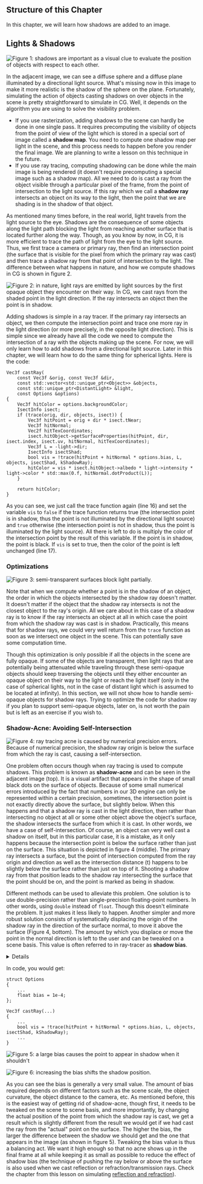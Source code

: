 ## Structure of this Chapter

In this chapter, we will learn how shadows are added to an image.

## Lights & Shadows

![Figure 1: shadows are important as a visual clue to evaluate the position of objects with respect to each other.](/images/shading-intro/shad-shadows1.png?)

In the adjacent image, we can see a diffuse sphere and a diffuse plane illuminated by a directional light source. What's missing now in this image to make it more realistic is the shadow of the sphere on the plane. Fortunately, simulating the action of objects casting shadows on over objects in the scene is pretty straightforward to simulate in CG. Well, it depends on the algorithm you are using to solve the visibility problem.

- If you use rasterization, adding shadows to the scene can hardly be done in one single pass. It requires precomputing the visibility of objects from the point of view of the light which is stored in a special sort of image called a **shadow map**. You need to compute one shadow map per light in the scene, and this process needs to happen before you render the final image. We are planning to write a lesson on this technique in the future.
- If you use ray tracing, computing shadowing can be done while the main image is being rendered (it doesn't require precomputing a special image such as a shadow map). All we need to do is cast a ray from the object visible through a particular pixel of the frame, from the point of intersection to the light source. If this ray which we call a **shadow ray** intersects an object on its way to the light, then the point that we are shading is in the shadow of that object.

As mentioned many times before, in the real world, light travels from the light source to the eye. Shadows are the consequence of some objects along the light path blocking the light from reaching another surface that is located further along the way. Though, as you know by now, in CG, it is more efficient to trace the path of light from the eye to the light source. Thus, we first trace a camera or primary ray, then find an intersection point (the surface that is visible for the pixel from which the primary ray was cast) and then trace a shadow ray from that point of intersection to the light. The difference between what happens in nature, and how we compute shadows in CG is shown in figure 2.

![Figure 2: in nature, light rays are emitted by light sources by the first opaque object they encounter on their way. In CG, we cast rays from the shaded point in the light direction. If the ray intersects an object then the point is in shadow.](/images/shading-intro/shad-shadows.png?)

Adding shadows is simple in a ray tracer. If the primary ray intersects an object, we then compute the intersection point and trace one more ray in the light direction (or more precisely, in the opposite light direction). This is simple since we already have all the code we need to compute the intersection of a ray with the objects making up the scene. For now, we will only learn how to add shadows from a directional light source. Later in this chapter, we will learn how to do the same thing for spherical lights. Here is the code:

```
Vec3f castRay( 
    const Vec3f &orig, const Vec3f &dir, 
    const std::vector<std::unique_ptr<Object>> &objects, 
    const std::unique_ptr<DistantLight> &light, 
    const Options &options) 
{ 
    Vec3f hitColor = options.backgroundColor; 
    IsectInfo isect; 
    if (trace(orig, dir, objects, isect)) { 
        Vec3f hitPoint = orig + dir * isect.tNear; 
        Vec3f hitNormal; 
        Vec2f hitTexCoordinates; 
        isect.hitObject->getSurfaceProperties(hitPoint, dir, isect.index, isect.uv, hitNormal, hitTexCoordinates); 
        Vec3f L = -light->dir; 
        IsectInfo isectShad; 
        bool vis = !trace(hitPoint + hitNormal * options.bias, L, objects, isectShad, kShadowRay); 
        hitColor = vis * isect.hitObject->albedo * light->intensity * light->color * std::max(0.f, hitNormal.dotProduct(L)); 
    } 
 
    return hitColor; 
} 
```

As you can see, we just call the trace function again (line 16) and set the variable `vis` to `false` if the trace function returns true (the intersection point is in shadow, thus the point is not illuminated by the directional light source) and `true` otherwise (the intersection point is not in shadow, thus the point is illuminated by the light source). All there is left to do is multiply the color of the intersection point by the result of this variable. If the point is in shadow, the point is black. If `vis` is set to true, then the color of the point is left unchanged (line 17).

### Optimizations

![Figure 3: semi-transparent surfaces block light partially.](/images/shading-intro/shad-shadows2.png?)

Note that when we compute whether a point is in the shadow of an object, the order in which the objects intersected by the shadow ray doesn't matter. It doesn't matter if the object that the shadow ray intersects is not the closest object to the ray's origin. All we care about in this case of a shadow ray is to know if the ray intersects an object at all in which case the point from which the shadow ray was cast is in shadow. Practically, this means that for shadow rays, we could very well return from the `trace` function as soon as we intersect one object in the scene. This can potentially save some computation time.

Though this optimization is only possible if all the objects in the scene are fully opaque. If some of the objects are transparent, then light rays that are potentially being attenuated while traveling through these semi-opaque objects should keep traversing the objects until they either encounter an opaque object on their way to the light or reach the light itself (only in the case of spherical lights, not in the case of distant light which is assumed to be located at infinity). In this section, we will not show how to handle semi-opaque objects for shadow rays. Trying to optimize the code for shadow ray if you plan to support semi-opaque objects, later on, is not worth the pain but is left as an exercise if you wish to.

### Shadow-Acne: Avoiding Self-Intersection

![Figure 4: ray tracing acne is caused by numerical precision errors. Because of numerical precision, the shadow ray origin is below the surface from which the ray is cast, causing a self-intersection.](/images/shading-intro/shad-shadows3.png?)

One problem often occurs though when ray tracing is used to compute shadows. This problem is known as **shadow-acne** and can be seen in the adjacent image (top). It is a visual artifact that appears in the shape of small black dots on the surface of objects. Because of some small numerical errors introduced by the fact that numbers in our 3D engine can only be represented within a certain precision, sometimes, the intersection point is not exactly directly above the surface, but slightly below. When this happens and that a shadow ray is cast in the light direction, then rather than intersecting no object at all or some other object above the object's surface, the shadow intersects the surface from which it is cast. In other words, we have a case of self-intersection. Of course, an object can very well cast a shadow on itself, but in this particular case, it is a mistake, as it only happens because the intersection point is below the surface rather than just on the surface. This situation is depicted in figure 4 (middle). The primary ray intersects a surface, but the point of intersection computed from the ray origin and direction as well as the intersection distance \(t\) happens to be slightly below the surface rather than just on top of it. Shooting a shadow ray from that position leads to the shadow ray intersecting the surface that the point should be on, and the point is marked as being in shadow.

Different methods can be used to alleviate this problem. One solution is to use double-precision rather than single-precision floating-point numbers. In other words, using `double` instead of `float`. Though this doesn't eliminate the problem. It just makes it less likely to happen. Another simpler and more robust solution consists of systematically displacing the origin of the shadow ray in the direction of the surface normal, to move it above the surface (Figure 4, bottom). The amount by which you displace or move the point in the normal direction is left to the user and can be tweaked on a scene basis. This value is often referred to in ray-tracer as **shadow bias**.

<details>
The term shadow bias is also used with shadow maps. Check the lesson on shadow maps.
</details>

In code, you would get:

```
struct Options 
{ 
    ... 
    float bias = 1e-4; 
}; 
 
Vec3f castRay(...) 
{ 
    ... 
    bool vis = !trace(hitPoint + hitNormal * options.bias, L, objects, isectShad, kShadowRay); 
    ... 
}
```

![Figure 5: a large bias causes the point to appear in shadow when it shouldn't](/images/shading-intro/shad-bias2.png?)

![Figure 6: increasing the bias shifts the shadow position.](/images/shading-intro/shad-bias.gif?)

As you can see the bias is generally a very small value. The amount of bias required depends on different factors such as the scene scale, the object curvature, the object distance to the camera, etc. As mentioned before, this is the easiest way of getting rid of shadow-acne, though first, it needs to be tweaked on the scene to scene basis, and more importantly, by changing the actual position of the point from which the shadow ray is cast, we get a result which is slightly different from the result we would get if we had cast the ray from the "actual" point on the surface. The higher the bias, the larger the difference between the shadow we should get and the one that appears in the image (as shown in figure 5). Tweaking the bias value is thus a balancing act. We want it high enough so that no acne shows up in the final frame at all while keeping it as small as possible to reduce the effect of shadow bias (the technique of pushing the ray below or above the surface is also used when we cast reflection or refraction/transmission rays. Check the chapter from this lesson on simulating [reflection and refraction](/lessons/3d-basic-rendering/introduction-to-shading/reflection-refraction-fresnel)).
